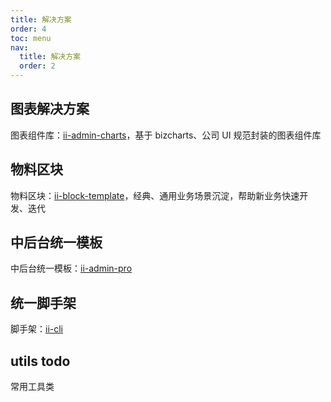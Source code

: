 ```yaml
---
title: 解决方案
order: 4
toc: menu
nav:
  title: 解决方案
  order: 2
---
```


## 图表解决方案

图表组件库：[ii-admin-charts](https://lagrangelabs.github.io/ii-admin-charts/)，基于 bizcharts、公司 UI 规范封装的图表组件库

## 物料区块

物料区块：[ii-block-template](https://code.ii-ai.tech/ued/ii-block-template)，经典、通用业务场景沉淀，帮助新业务快速开发、迭代

## 中后台统一模板

中后台统一模板：[ii-admin-pro](https://lagrangelabs.github.io/ii-admin-pro/)

## 统一脚手架

脚手架：[ii-cli](https://github.com/LagrangeLabs/ii-cli)

## utils todo

常用工具类

